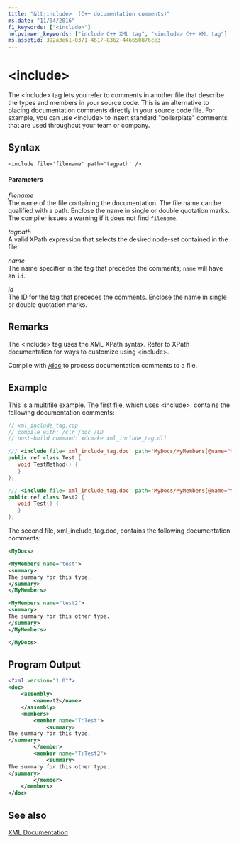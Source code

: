 ```yaml
---
title: "&lt;include>  (C++ documentation comments)"
ms.date: "11/04/2016"
f1_keywords: ["<include>"]
helpviewer_keywords: ["include C++ XML tag", "<include> C++ XML tag"]
ms.assetid: 392a3e61-0371-4617-8362-446650876ce3
---
```

# &lt;include&gt;

The \<include> tag lets you refer to comments in another file that describe the types and members in your source code. This is an alternative to placing documentation comments directly in your source code file.  For example, you can use \<include> to insert standard "boilerplate" comments that are used throughout your team or company.

## Syntax

```
<include file='filename' path='tagpath' />
```

#### Parameters

*filename*<br/>
The name of the file containing the documentation. The file name can be qualified with a path.  Enclose the name in single or double quotation marks.  The compiler issues a warning if it does not find `filename`.

*tagpath*<br/>
A valid XPath expression that selects the desired node-set contained in the file.

*name*<br/>
The name specifier in the tag that precedes the comments; `name` will have an `id`.

*id*<br/>
The ID for the tag that precedes the comments.  Enclose the name in single or double quotation marks.

## Remarks

The \<include> tag uses the XML XPath syntax. Refer to XPath documentation for ways to customize using \<include>.

Compile with [/doc](doc-process-documentation-comments-c-cpp.md) to process documentation comments to a file.

## Example

This is a multifile example. The first file, which uses \<include>, contains the following documentation comments:

```cpp
// xml_include_tag.cpp
// compile with: /clr /doc /LD
// post-build command: xdcmake xml_include_tag.dll

/// <include file='xml_include_tag.doc' path='MyDocs/MyMembers[@name="test"]/*' />
public ref class Test {
   void TestMethod() {
   }
};

/// <include file='xml_include_tag.doc' path='MyDocs/MyMembers[@name="test2"]/*' />
public ref class Test2 {
   void Test() {
   }
};
```

The second file, xml_include_tag.doc, contains the following documentation comments:

```xml
<MyDocs>

<MyMembers name="test">
<summary>
The summary for this type.
</summary>
</MyMembers>

<MyMembers name="test2">
<summary>
The summary for this other type.
</summary>
</MyMembers>

</MyDocs>
```

## Program Output

```xml
<?xml version="1.0"?>
<doc>
    <assembly>
        <name>t2</name>
    </assembly>
    <members>
        <member name="T:Test">
            <summary>
The summary for this type.
</summary>
        </member>
        <member name="T:Test2">
            <summary>
The summary for this other type.
</summary>
        </member>
    </members>
</doc>
```

## See also

[XML Documentation](xml-documentation-visual-cpp.md)
